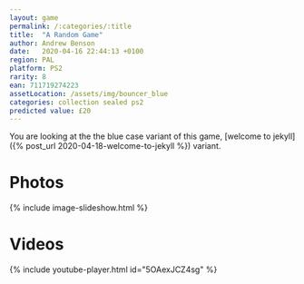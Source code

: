 ```yaml
---
layout: game
permalink: /:categories/:title
title:  "A Random Game"
author: Andrew Benson
date:   2020-04-16 22:44:13 +0100
region: PAL
platform: PS2
rarity: 8
ean: 711719274223
assetLocation: /assets/img/bouncer_blue
categories: collection sealed ps2
predicted value: £20
---
```


You are looking at the the blue case variant of this game, [welcome to jekyll]({% post_url 2020-04-18-welcome-to-jekyll %}) variant.

# Photos

{% include image-slideshow.html %}

# Videos
{% include youtube-player.html id="5OAexJCZ4sg" %}
